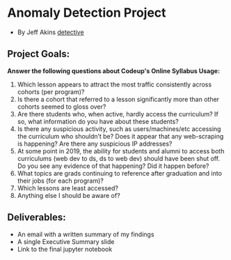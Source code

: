 # Anomaly Detection Project
- By Jeff Akins
[detective](https://www.google.com/url?sa=i&url=https%3A%2F%2Fwww.123rf.com%2Fstock-photo%2Fdetective.html&psig=AOvVaw37sevaqoW8t5wvRYsXTklu&ust=1634746947871000&source=images&cd=vfe&ved=0CAsQjRxqFwoTCNjvpZLx1vMCFQAAAAAdAAAAABAD)

## Project Goals:
**Answer the following questions about Codeup's Online Syllabus Usage:**
1. Which lesson appears to attract the most traffic consistently across cohorts (per program)?
2. Is there a cohort that referred to a lesson significantly more than other cohorts seemed to gloss over?
3. Are there students who, when active, hardly access the curriculum? If so, what information do you have about these students?
4. Is there any suspicious activity, such as users/machines/etc accessing the curriculum who shouldn’t be? Does it appear that any web-scraping is happening? Are there any suspicious IP addresses?
5. At some point in 2019, the ability for students and alumni to access both curriculums (web dev to ds, ds to web dev) should have been shut off. Do you see any evidence of that happening? Did it happen before?
6. What topics are grads continuing to reference after graduation and into their jobs (for each program)?
7. Which lessons are least accessed?
8. Anything else I should be aware of?

## Deliverables:
- An email with a written summary of my findings
- A single Executive Summary slide
- Link to the final jupyter notebook